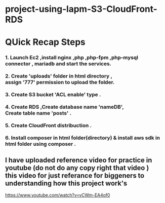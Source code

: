 # project-using-lapm-S3-CloudFront-RDS

<h1>QUick Recap Steps</h1>

<h3>1. Launch Ec2 ,install nginx ,php ,php-fpm ,php-mysql connector , mariadb and start the services.<br>
   <br>
2. Create 'uploads' folder in html directory ,<br>
   assign '777' permission to upload the folder.<br>
   <br>
3. Create S3 bucket 'ACL enable' type .<br>
   <br>
4. Create RDS ,Create database name 'nameDB', <br>
   Create table name 'posts' .<br>
   <br>
5. Create CloudFront distribuction .<br>
   <br>
6. Install composer in html folder(directory) & install aws sdk in html folder using composer .<br></h3>

<h2>I have uploaded reference video for practice in youtube (do not do any copy right that video ) this video for just referance for biggeners to understanding how this project work's</h2>

https://www.youtube.com/watch?v=vCWm-EA4of0




